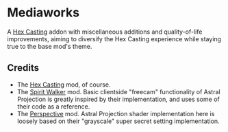 # Mediaworks

A [Hex Casting](https://github.com/gamma-delta/HexMod) addon with miscellaneous additions and quality-of-life
improvements, aiming to diversify the Hex Casting experience while staying true to the base mod's theme.

## Credits

- The [Hex Casting](https://github.com/gamma-delta/HexMod) mod, of course.
- The [Spirit Walker](https://github.com/BasiqueEvangelist/SpiritWalker) mod. Basic clientside "freecam" functionality
  of Astral Projection is greatly inspired by their implementation, and uses some of their code as a reference.
- The [Perspective](https://github.com/MCLegoMan/Perspective) mod. Astral Projection shader implementation here is
  loosely based on their "grayscale" super secret setting implementation.


